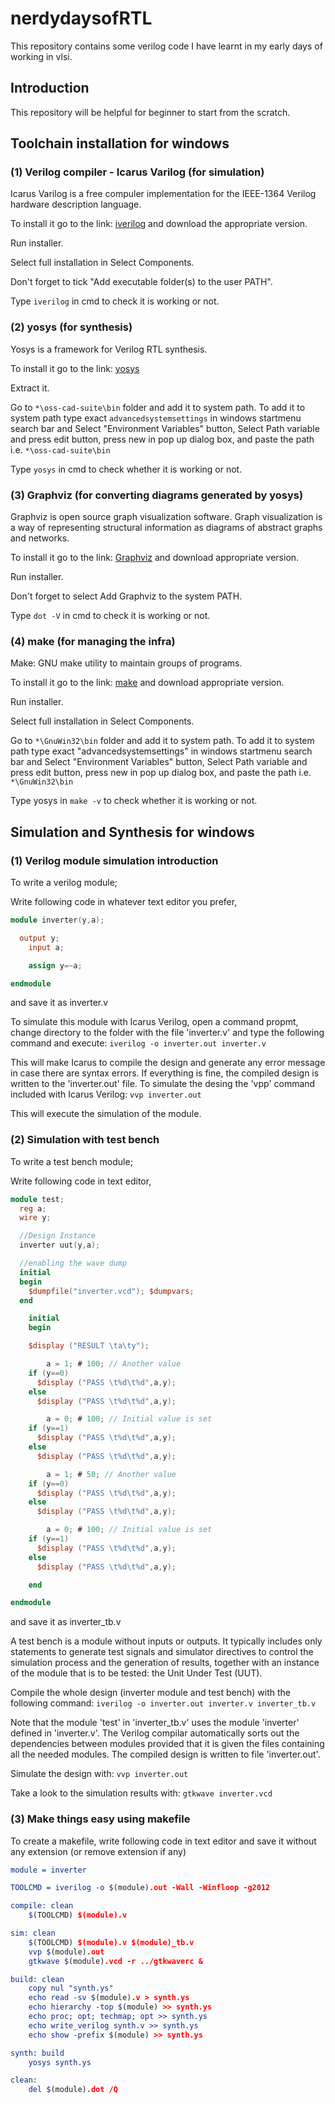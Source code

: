 # nerdydaysofRTL

This repository contains some verilog code I have learnt in my early days of working in vlsi.

## Introduction

This repository will be helpful for beginner to start from the scratch.

## Toolchain installation for windows

### (1) Verilog compiler - Icarus Varilog (for simulation)

Icarus Varilog is a free compuler implementation for the IEEE-1364 Verilog hardware description language.

To install it go to the link: [iverilog](https://bleyer.org/icarus/) and download the appropriate version.

Run installer.

Select full installation in Select Components.

Don't forget to tick "Add executable folder(s) to the user PATH".

Type ```iverilog``` in cmd to check it is working or not.

### (2) yosys (for synthesis)

Yosys is a framework for Verilog RTL synthesis.

To install it go to the link: [yosys](https://github.com/YosysHQ/oss-cad-suite-build/releases/tag/2022-11-29)

Extract it.

Go to ```*\oss-cad-suite\bin``` folder and add it to system path. To add it to system path type exact ```advancedsystemsettings``` in windows startmenu search bar and Select "Environment Variables" button, Select Path variable and press edit button, press new in pop up dialog box, and paste the path i.e. ```*\oss-cad-suite\bin```

Type ```yosys``` in cmd to check whether it is working or not.

### (3) Graphviz (for converting diagrams generated by yosys)

Graphviz is open source graph visualization software. Graph visualization is a way of representing structural information as diagrams of abstract graphs and networks.

To install it go to the link: [Graphviz](https://graphviz.org/download/) and download appropriate version.

Run installer.

Don't forget to select Add Graphviz to the system PATH.

Type ```dot -V``` in cmd to check it is working or not.

### (4) make (for managing the infra)

Make: GNU make utility to maintain groups of programs.

To install it go to the link: [make](https://gnuwin32.sourceforge.net/packages/make.htm) and download appropriate version.

Run installer.

Select full installation in Select Components.

Go to ```*\GnuWin32\bin``` folder and add it to system path. To add it to system path type exact "advancedsystemsettings" in windows startmenu search bar and Select "Environment Variables" button, Select Path variable and press edit button, press new in pop up dialog box, and paste the path i.e. ```*\GnuWin32\bin```

Type yosys in ```make -v``` to check whether it is working or not.

## Simulation and Synthesis for windows

### (1) Verilog module simulation introduction

To write a verilog module;

Write following code in whatever text editor you prefer,

```verilog
module inverter(y,a);

  output y;
	input a;

	assign y=~a;

endmodule
```

and save it as inverter.v

To simulate this module with Icarus Verilog, open a command propmt, change directory to the folder with the file 'inverter.v' and type the following command and execute: ```iverilog -o inverter.out inverter.v```

This will make Icarus to compile the design and generate any error message in case there are syntax errors. If everything is fine, the compiled design is written to the 'inverter.out' file. To simulate the desing the 'vpp' command included with Icarus Verilog: ```vvp inverter.out```

This will execute the simulation of the module.

### (2) Simulation with test bench

To write a test bench module;

Write following code in text editor,

```verilog
module test;
  reg a;
  wire y;

  //Design Instance
  inverter uut(y,a);

  //enabling the wave dump
  initial
  begin
    $dumpfile("inverter.vcd"); $dumpvars;
  end

	initial
	begin

    $display ("RESULT \ta\ty");

		a = 1; # 100; // Another value
    if (y==0)
      $display ("PASS \t%d\t%d",a,y);
    else
      $display ("PASS \t%d\t%d",a,y);

		a = 0; # 100; // Initial value is set
    if (y==1)
      $display ("PASS \t%d\t%d",a,y);
    else
      $display ("PASS \t%d\t%d",a,y);

		a = 1; # 50; // Another value
    if (y==0)
      $display ("PASS \t%d\t%d",a,y);
    else
      $display ("PASS \t%d\t%d",a,y);

		a = 0; # 100; // Initial value is set
    if (y==1)
      $display ("PASS \t%d\t%d",a,y);
    else
      $display ("PASS \t%d\t%d",a,y);

	end

endmodule
```

and save it as inverter_tb.v

A test bench is a module without inputs or outputs. It typically includes only statements to generate test signals and simulator directives to control the simulation process and the generation of results, together with an instance of the module that is to be tested: the Unit Under Test (UUT).

Compile the whole design (inverter module and test bench) with the following command: ```iverilog -o inverter.out inverter.v inverter_tb.v```

Note that the module 'test' in 'inverter_tb.v' uses the module 'inverter' defined in 'inverter.v'. The Verilog compilar automatically sorts out the dependencies between modules provided that it is given the files containing all the needed modules. The compiled design is written to file 'inverter.out'.

Simulate the design with: ```vvp inverter.out```

Take a look to the simulation results with: ```gtkwave inverter.vcd```

### (3) Make things easy using makefile

To create a makefile, write following code in text editor and save it without any extension (or remove extension if any)

```cmake
module = inverter

TOOLCMD = iverilog -o $(module).out -Wall -Winfloop -g2012

compile: clean
	$(TOOLCMD) $(module).v

sim: clean
	$(TOOLCMD) $(module).v $(module)_tb.v
	vvp $(module).out
	gtkwave $(module).vcd -r ../gtkwaverc &

build: clean
	copy nul "synth.ys"
	echo read -sv $(module).v > synth.ys
	echo hierarchy -top $(module) >> synth.ys
	echo proc; opt; techmap; opt >> synth.ys
	echo write_verilog synth.v >> synth.ys
	echo show -prefix $(module) >> synth.ys

synth: build
	yosys synth.ys

clean:
	del $(module).dot /Q
```

